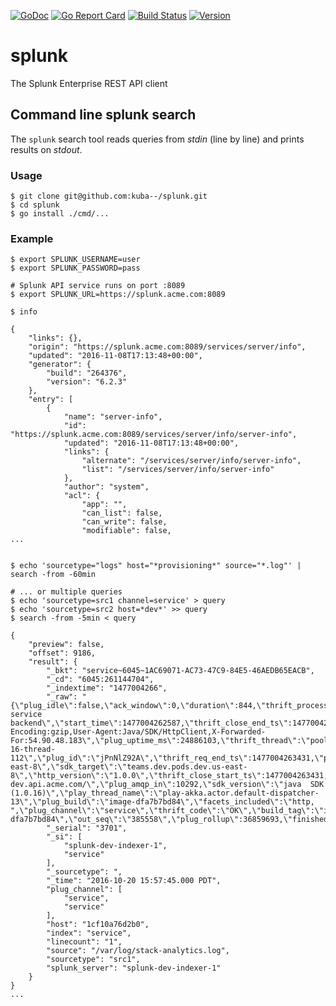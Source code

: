 [![GoDoc](https://godoc.org/github.com/kuba--/splunk?status.svg)](http://godoc.org/github.com/kuba--/splunk)
[![Go Report Card](https://goreportcard.com/badge/github.com/kuba--/splunk)](https://goreportcard.com/report/github.com/kuba--/splunk)
[![Build Status](https://github.com/kuba--/splunk/workflows/build/badge.svg)](https://github.com/kuba--/splunk/actions?query=workflow%3Abuild)
[![Version](https://badge.fury.io/gh/kuba--%2Fsplunk.svg)](https://github.com/kuba--/splunk/releases)
# splunk
The Splunk Enterprise REST API client

## Command line splunk search
The ```splunk``` search tool reads queries from *stdin* (line by line) and prints results on *stdout*.

### Usage
```
$ git clone git@github.com:kuba--/splunk.git
$ cd splunk
$ go install ./cmd/...
```

### Example
```
$ export SPLUNK_USERNAME=user
$ export SPLUNK_PASSWORD=pass

# Splunk API service runs on port :8089
$ export SPLUNK_URL=https://splunk.acme.com:8089

$ info

{
	"links": {},
	"origin": "https://splunk.acme.com:8089/services/server/info",
	"updated": "2016-11-08T17:13:48+00:00",
	"generator": {
		"build": "264376",
		"version": "6.2.3"
	},
	"entry": [
		{
			"name": "server-info",
			"id": "https://splunk.acme.com:8089/services/server/info/server-info",
			"updated": "2016-11-08T17:13:48+00:00",
			"links": {
				"alternate": "/services/server/info/server-info",
				"list": "/services/server/info/server-info"
			},
			"author": "system",
			"acl": {
				"app": "",
				"can_list": false,
				"can_write": false,
				"modifiable": false,
...


$ echo 'sourcetype="logs" host="*provisioning*" source="*.log"' | search -from -60min

# ... or multiple queries
$ echo 'sourcetype=src1 channel=service' > query
$ echo 'sourcetype=src2 host=*dev*' >> query
$ search -from -5min < query

{
	"preview": false,
	"offset": 9186,
	"result": {
		"_bkt": "service~6045~1AC69071-AC73-47C9-84E5-46AEDB65EACB",
		"_cd": "6045:261144704",
		"_indextime": "1477004266",
		"_raw": "{\"plug_idle\":false,\"ack_window\":0,\"duration\":844,\"thrift_process_start_ts\":1477004262587,\"consumer_src\":\"cm4S4TEOy9p3lrTYVU0MJ8L6KAh3AGbO\",\"plug_used_by\":\"derivative service backend\",\"start_time\":1477004262587,\"thrift_close_end_ts\":1477004263431,\"seq\":\"385555\",\"http_request_headers\":\"Accept-Encoding:gzip,User-Agent:Java/SDK/HttpClient,X-Forwarded-For:54.90.48.183\",\"plug_uptime_ms\":24886103,\"thrift_thread\":\"pool-16-thread-112\",\"plug_id\":\"jPnNlZ92A\",\"thrift_req_end_ts\":1477004263431,\"plug_checkpoint\":\"ZxDbrHb\",\"origin_server\":\"1cf10a76d2b0\",\"plug_ampq_broker\":0,\"api_level\":\"primary\",\"plug_type\":1,\"http_remoteip\":\"54.90.48.183\",\"api_category\":\"thrift/http\",\"http_method\":\"POST\",\"version\":\"1.0.0\",\"plug_container\":\"7e2396b02160\",\"source_service\":\"",\"api_scope\":\"F\",\"deployment\":\"teams.dev.pods.dev.us-east-8\",\"sdk_target\":\"teams.dev.pods.dev.us-east-8\",\"http_version\":\"1.0.0\",\"thrift_close_start_ts\":1477004263431,\"api_method\":\"/\",\"thrift_req\":\"pull_ack\",\"status\":\"ok\",\"events_bytes\":349,\"http_url\":\"eventing-dev.api.acme.com/\",\"plug_amqp_in\":10292,\"sdk_version\":\"java  SDK (1.0.16)\",\"play_thread_name\":\"play-akka.actor.default-dispatcher-13\",\"plug_build\":\"image-dfa7b7bd84\",\"facets_included\":\"http, ",\"plug_channel\":\"service\",\"thrift_code\":\"OK\",\"build_tag\":\"image-dfa7b7bd84\",\"out_seq\":\"385558\",\"plug_rollup\":36859693,\"finished_seq\":385559,\"payload_size\":150,\"thrift_process_end_ts\":1477004263431,\"plug_lag_ms\":820}",
		"_serial": "3701",
		"_si": [
			"splunk-dev-indexer-1",
			"service"
		],
		"_sourcetype": ",
		"_time": "2016-10-20 15:57:45.000 PDT",
		"plug_channel": [
			"service",
			"service"
		],
		"host": "1cf10a76d2b0",
		"index": "service",
		"linecount": "1",
		"source": "/var/log/stack-analytics.log",
		"sourcetype": "src1",
		"splunk_server": "splunk-dev-indexer-1"
	}
}
...
```
